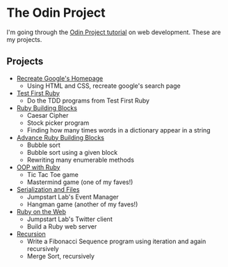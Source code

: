 # The Odin Project

I'm going through the [Odin Project tutorial](http://www.theodinproject.com) on web development. These are my projects.

## Projects

- [Recreate Google's Homepage](https://github.com/craftykate/odin-project/tree/master/01_google_homepage)
	- Using HTML and CSS, recreate google's search page
- [Test First Ruby](https://github.com/craftykate/odin-project/tree/master/02_test_first_ruby)
	- Do the TDD programs from Test First Ruby
- [Ruby Building Blocks](https://github.com/craftykate/odin-project/tree/master/03_ruby_building_blocks)
	- Caesar Cipher
	- Stock picker program
	- Finding how many times words in a dictionary appear in a string
- [Advance Ruby Building Blocks](https://github.com/craftykate/odin-project/tree/master/04_advanced_building_blocks)
	- Bubble sort
	- Bubble sort using a given block
	- Rewriting many enumerable methods
- [OOP with Ruby](https://github.com/craftykate/odin-project/tree/master/05_oop_with_ruby)
	- Tic Tac Toe game
	- Mastermind game (one of my faves!)
- [Serialization and Files](https://github.com/craftykate/odin-project/tree/master/06_serialization_and_files)
	- Jumpstart Lab's Event Manager
	- Hangman game (another of my faves!)
- [Ruby on the Web](https://github.com/craftykate/odin-project/tree/master/07_ruby_on_the_web)
	- Jumpstart Lab's Twitter client
	- Build a Ruby web server
- [Recursion](https://github.com/craftykate/odin-project/tree/master/08_recursion)
	- Write a Fibonacci Sequence program using iteration and again recursively
	- Merge Sort, recursively
